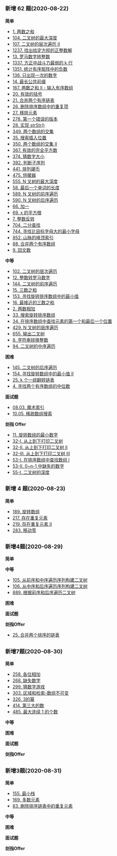 ## <small>新增 62 题(2020-08-22)</small>

**简单**

- [1. 两数之和](./subject/简单/1.%20两数之和/twoSum.js)
- [104. 二叉树的最大深度](./subject/简单/104.%20二叉树的最大深度/maxDepth.js)
- [107. 二叉树的层次遍历 II](./subject/简单/107.%20二叉树的层次遍历%20II/levelOrderBottom.js)
- [1237. 找出给定方程的正整数解](./subject/简单/1237.%20找出给定方程的正整数解/findSolution.js)
- [13. 罗马数字转整数](./subject/简单/13.%20罗马数字转整数/romanToInt.js)
- [1337. 方正中战斗力最弱的 k 行](./subject/简单/1337.%20方正中战斗力最弱的%20k%20行/kWeakestRows.js)
- [1351. 统计有序矩阵中的负数](./subject/简单/1351.%20统计有序矩阵中的负数/countNegatives.js)
- [136. 只出现一次的数字](./subject/简单/136.%20只出现一次的数字/singleNumber.js)
- [14. 最长公共前缀](./subject/简单/14.%20最长公共前缀/longestCommonPrefix.js)
- [167. 两数之和 II - 输入有序数组](./subject/简单/167.%20两数之和%20II%20-%20输入有序数组/twoSum.js)
- [20. 有效的括号](./subject/简单/20.%20有效的括号/isValid.js)
- [21. 合并两个有序链表](./subject/简单/21.%20合并两个有序链表/mergeTwoLists.js)
- [26. 删除排序数组中的重复项](./subject/简单/26.%20删除排序数组中的重复项/removeDuplicates.js)
- [27. 移除元素](./subject/简单/27.%20移除元素/removeElement.go)
- [278. 第一个错误的版本](./subject/简单/278.%20第一个错误的版本/solution.js)
- [28. 实现 strStr()](<./subject/简单/28.%20实现%20strStr()/strStr.js>)
- [349. 两个数组的交集](./subject/简单/349.%20两个数组的交集/intersection.js)
- [35. 搜索插入位置](./subject/简单/35.%20搜索插入位置/searchInsert.js)
- [350. 两个数组的交集 II](./subject/简单/350.%20两个数组的交集%20II/intersect.js)
- [367. 有效的完全平方数](./subject/简单/367.%20有效的完全平方数/isPerfectSquare.js)
- [374. 猜数字大小](./subject/简单/374.%20猜数字大小/guessNumber.js)
- [392. 判断子序列](./subject/简单/392.%20判断子序列/isSubsequence.js)
- [441. 排列硬币](./subject/简单/441.%20排列硬币/arrangeCoins.js)
- [475. 供暖器](./subject/简单/475.%20供暖器/findRadius.js)
- [555. N 叉树的最大深度](./subject/简单/555.%20N%20叉树的最大深度/maxDepth.mjs)
- [58. 最后一个单词的长度](./subject/简单/58.%20最后一个单词的长度/lengthOfLastWord.js)
- [589. N 叉树的前序遍历](./subject/简单/589.%20N%20叉树的前序遍历/preorder.js)
- [590. N 叉树的后序遍历](./subject/简单/590.%20N叉树的后序遍历/postorder.js)
- [66. 加一](./subject/简单/66.%20加一/plusOne.js)
- [69. x 的平方根](./subject/简单/69.%20x的平方根/mySqrt.js)
- [7. 整数反转](./subject/简单/7.%20整数反转/reverse.js)
- [704. 二分查找](./subject/简单/704.%20二分查找/search.js)
- [744. 寻找比目标字母大的最小字母](./subject/简单/744.%20寻找比目标字母大的最小字母/nextGreatestLetter.js)
- [852. 山脉的峰顶索引](./subject/简单/852.%20山脉的峰顶索引/peakIndexInMountainArray.js)
- [88. 合并两个有序数组](./subject/简单/88.%20合并两个有序数组/merge.js)
- [9. 回文数](./subject/简单/9.%20回文数/isPalindrome.js)

**中等**

- [102. 二叉树的层次遍历](./subject/中等/102.%20二叉树的层次遍历/levelOrder.js)
- [12. 整数转罗马数字](./subject/中等/12.%20整数转罗马数字/intToRoman.js)
- [144. 二叉树的前序遍历](./subject/中等/144.%20二叉树的前序遍历/preorderTraversal.js)
- [15. 三数之和](./subject/中等/15.%20三数之和/threeSum.js)
- [153. 寻找旋转排序数组中的最小值](./subject/中等/153.%20寻找旋转排序数组中的最小值/findMin.js)
- [16. 最接近的三数之和](./subject/中等/16.%20最接近的三数之和/threeSumClosest.js)
- [2. 两数相加](./subject/中等/2.%20两数相加/addTwoNumbers.js)
- [33. 搜索旋转排序数组](./subject/中等/33.%20搜索旋转排序数组/search.js)
- [34. 在排序数组中查找元素的第一个和最后一个位置](./subject/中等/34.%20在排序数组中查找元素的第一个和最后一个位置/searchRange.js)
- [429. N 叉树的层序遍历](./subject/中等/429.%20N叉树的层序遍历/levelOrder.js)
- [655. 输出二叉树](./subject/中等/655.%20输出二叉树/printTree.js)
- [8. 字符串转换整数](./subject/中等/8.%20字符串转换整数/atoi.js)
- [94. 二叉树的中序遍历](./subject/中等/94.%20二叉树的中序遍历/inorderTraversal.js)

**困难**

- [145. 二叉树的后序遍历](./subject/困难/145.%20二叉树的后序遍历/postorderTraversal.js)
- [154. 寻找旋转数组中的最小值 II](./subject/困难/154.%20寻找旋转数组中的最小值%20II/findMin.js)
- [25. k 个一组翻转链表](./subject/困难/25.%20k%20个一组翻转链表/reverseKGroup.js)
- [4. 寻找两个有序数组的中位数](./subject/困难/4.%20寻找两个有序数组的中位数/findMedianSortedArrays.js)

**面试题**

- [08.03. 魔术索引](./subject/面试题/08.03.%20魔术索引/findMagicIndex.js)
- [10.05. 稀疏数组搜索](./subject/面试题/10.05.%20稀疏数组搜索/findString.js)

**剑指 Offer**

- [11. 旋转数组的最小数字](./subject/剑指Offer/11.%20旋转数组的最小数字/minArray.js)
- [32-I. 从上到下打印二叉树](./subject/剑指Offer/32-I.%20从上到下打印二叉树/levelOrder.js)
- [32-II. 从上到下打印二叉树 II](./subject/剑指Offer/32-II.%20从上到下打印二叉树%20II/levelOrder.mjs)
- [32-III. 从上到下打印二叉树 III](./subject/剑指Offer/32-III.%20从上到下打印二叉树%20III/levelOrder.js)
- [53-I. 在排序数组中查找数组 I](./subject/剑指Offer/53-I.%20在排序数组中查找数组%20I/search.js)
- [53-II. 0~n-1 中缺失的数字](./subject/剑指Offer/53-II.%200~n-1中缺失的数字/missingNumber.js)
- [55-I. 二叉树的深度](./subject/剑指Offer/55-I.%20二叉树的深度/maxDepth.js)

## <small>新增 4 题(2020-08-23)</small>

**简单**
- [189. 旋转数组](./subject/简单/189.%20旋转数组/rotate.js)
- [217. 存在重复元素](./subject/简单/217.%20存在重复元素/containsDuplicate.js)
- [219. 存在重复元素 II](./subject/简单/219.%20存在重复元素%20II/containsNearbyDuplicate.js)
- [283. 移动零](./subject/简单/283.%20移动零/moveZeroes.js)

## <small>新增4题(2020-08-29)</small>


**简单**


**中等**

- [105. 从前序和中序遍历序列构建二叉树](./subject/中等/105.%20从前序和中序遍历序列构建二叉树/buildTree.js)
- [106. 从中序和后序遍历序列构建二叉树](./subject/中等/106.%20从中序和后序遍历序列构建二叉树/buildTree.js)
- [889. 根据前序和后序遍历二叉树](./subject/中等/889.%20根据前序和后序遍历二叉树/constructFromPrePost.js)

**困难**


**面试题**


**剑指Offer**

- [25. 合并两个排序的链表](./subject/剑指Offer/25.%20合并两个排序的链表/mergeTwoLists.js)

## <small>新增7题(2020-08-30)</small>


**简单**

- [258. 各位相加](./subject/简单/258.%20各位相加/addDigits.js)
- [268. 缺失数字](./subject/简单/268.%20缺失数字/missingNumber.js)
- [299. 猜数字游戏](./subject/简单/299.%20猜数字游戏/getHint.js)
- [303. 区域和检索-数组不可变](./subject/简单/303.%20区域和检索-数组不可变/sumRange.js)
- [326. 3的幂](./subject/简单/326.%203的幂/isPowerOfThree.js)
- [414. 第三大的数](./subject/简单/414.%20第三大的数/thirdMax.js)
- [485. 最大连续 1 的个数](./subject/简单/485.%20最大连续%201%20的个数/findMaxConsecutiveOnes.js)

**中等**


**困难**


**面试题**


**剑指Offer**


## <small>新增3题(2020-08-31)</small>


**简单**

- [155. 最小栈](./subject/简单/155.%20最小栈/minStack.js)
- [169. 多数元素](./subject/简单/169.%20多数元素/majorityElement.js)
- [83. 删除排序链表中的重复元素](./subject/简单/83.%20删除排序链表中的重复元素/deleteDuplicates.js)

**中等**


**困难**


**面试题**


**剑指Offer**


